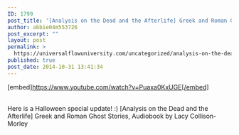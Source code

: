 ```yaml
---
ID: 1799
post_title: '[Analysis on the Dead and the Afterlife] Greek and Roman Ghost Stories,'
author: abbie04m553726
post_excerpt: ""
layout: post
permalink: >
  https://universalflowuniversity.com/uncategorized/analysis-on-the-dead-and-the-afterlife-greek-and-roman-ghost-stories/
published: true
post_date: 2014-10-31 13:41:34
---
```

[embed]https://www.youtube.com/watch?v=Puaxa0KxUGE[/embed]</br></br>
<p>Here is a Halloween special update! :)
[Analysis on the Dead and the Afterlife] Greek and Roman Ghost Stories, Audiobook by Lacy Collison-Morley</p>